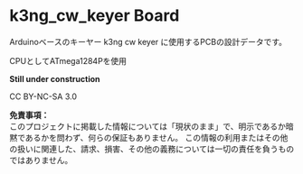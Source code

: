 # k3ng_cw_keyer Board

Arduinoベースのキーヤー k3ng cw keyer に使用するPCBの設計データです。

CPUとしてATmega1284Pを使用

**Still under construction**

CC BY-NC-SA 3.0

**免責事項：**  
このプロジェクトに掲載した情報については「現状のまま」で、明示であるか暗黙であるかを問わず、何らの保証もありません。
この情報の利用またはその他の扱いに関連した、請求、損害、その他の義務については一切の責任を負うものではありません。
